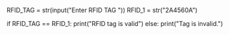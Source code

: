 RFID_TAG = str(input("Enter RFID TAG "))
RFID_1 = str("2A4560A")


if RFID_TAG == RFID_1:
    print("RFID tag is valid")
else: print("Tag is invalid.")


